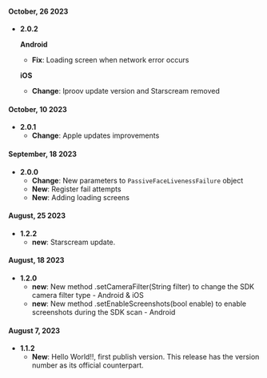 #### October, 26 2023

- **2.0.2**

  **Android**

  - **Fix**: Loading screen when network error occurs

  **iOS**

  - **Change**: Iproov update version and Starscream removed

#### October, 10 2023

- **2.0.1**
  - **Change**: Apple updates improvements

#### September, 18 2023

- **2.0.0**
  - **Change**: New parameters to `PassiveFaceLivenessFailure` object
  - **New**: Register fail attempts
  - **New**: Adding loading screens

#### August, 25 2023

- **1.2.2**
  - **new**: Starscream update.

#### August, 18 2023

- **1.2.0**
  - **new**: New method .setCameraFilter(String filter) to change the SDK camera filter type - Android & iOS
  - **new**: New method .setEnableScreenshots(bool enable) to enable screenshots during the SDK scan - Android

#### August 7, 2023

- **1.1.2**
  - **New**: Hello World!!, first publish version. This release has the version number as its official counterpart.
